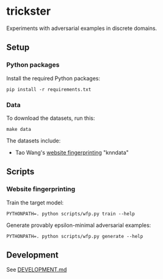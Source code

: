 # trickster

Experiments with adversarial examples in discrete domains.

## Setup

### Python packages
Install the required Python packages:

```
pip install -r requirements.txt
```

### Data

To download the datasets, run this:

```
make data
```

The datasets include:
* Tao Wang's [website fingerprinting](https://www.cse.ust.hk/~taow/wf/data/) "knndata"

## Scripts

### Website fingerprinting

Train the target model:
```
PYTHONPATH=. python scripts/wfp.py train --help
```

Generate provably epsilon-minimal adversarial examples:
```
PYTHONPATH=. python scripts/wfp.py generate --help
```

## Development

See [DEVELOPMENT.md](DEVELOPMENT.md)
